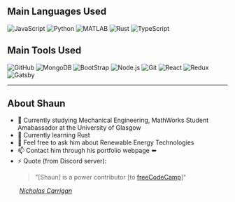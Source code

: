 ## Main Languages Used

![JavaScript](https://img.shields.io/badge/-JavaScript-000000?style=flat&logo=javascript&logoColor=ffa500)
![Python](https://img.shields.io/badge/-Python-000000?style=flat&logo=python&logoColor=008000)
![MATLAB](https://img.shields.io/badge/-MATLAB-000000?style=flat&logo=MATLAB)
![Rust](https://img.shields.io/badge/-Rust-000000?style=flat&logo=Rust)
![TypeScript](https://img.shields.io/badge/-TypeScript-000000?style=flat&logo=typescript&logoColor=0062f5)

## Main Tools Used

![GitHub](https://img.shields.io/badge/-GitHub-000000?style=flat&logo=github&logoColor=FFFFFF)
![MongoDB](https://img.shields.io/badge/-MongoDB-000000?style=flat&logo=MongoDB&logoColor=007396)
![BootStrap](https://img.shields.io/badge/-BootStrap-000000?style=flat&logo=BootStrap&logoColor=800080)
![Node.js](https://img.shields.io/badge/-Node.js-000000?style=flat&logo=node.js&logoColor=339933)
![Git](https://img.shields.io/badge/-Git.js-000000?style=flat&logo=git&logoColor=f05033)
![React](https://img.shields.io/badge/-React-000000?style=flat&logo=React&logoColor=61DAFB)
![Redux](https://img.shields.io/badge/-Redux-000000?style=flat&logo=Redux&logoColor=764abc)
![Gatsby](https://img.shields.io/badge/-Gatsby-000000?style=flat&logo=Gatsby&logoColor=61DAFB)

---

## About Shaun

- 🔭 Currently studying Mechanical Engineering, MathWorks Student Amabassador at the University of Glasgow
- 🌱 Currently learning Rust
- 💬 Feel free to ask him about Renewable Energy Technologies
- 📫 Contact him through his portfolio webpage :arrow_left:
- ⚡ Quote (from Discord server):
  > "[Shaun] is a power contributor [to [freeCodeCamp](https://github.com/freeCodeCamp/freeCodeCamp)]"
  
&nbsp;&nbsp;&nbsp;&nbsp;&nbsp;&nbsp; [_Nicholas Carrigan_](https://www.nhcarrigan.com/home)
